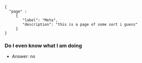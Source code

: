 ```thegardener
{
  "page" :
     {
        "label": "Meta",
        "description": "this is a page of some sort i guess"
     }
}
```

### Do I even know what I am doing
- Answer: no